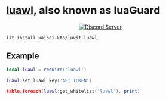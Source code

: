 # <b>[luawl](https://luawl.com)</b>, also known as <b>luaGuard</b>

<center><a href="https://discord.gg/w7ubyMZyyw"><img src="https://img.shields.io/discord/917573858461102080?color=5865F2&logo=discord&logoColor=white" alt="Discord Server"/></a></center>

```
lit install kaisei-kto/luvit-luawl
```

## Example
```lua
local luawl = require('luawl')

luawl:set_luawl_key('API_TOKEN')

table.foreach(luawl:get_whitelist('luawl'), print)
```
